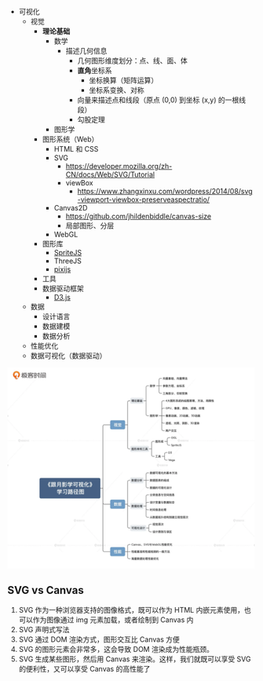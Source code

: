 - 可视化
  - 视觉
    - **理论基础**
      - 数学
        - 描述几何信息
          - 几何图形维度划分：点、线、面、体
          - **直角**坐标系
            - 坐标换算（矩阵运算）
            - 坐标系变换、对称
          - 向量来描述点和线段（原点 (0,0) 到坐标 (x,y) 的一根线段）
          - 勾股定理
      - 图形学
    - 图形系统（Web）
      - HTML 和 CSS
      - SVG
        - https://developer.mozilla.org/zh-CN/docs/Web/SVG/Tutorial
        - viewBox
          - https://www.zhangxinxu.com/wordpress/2014/08/svg-viewport-viewbox-preserveaspectratio/
      - Canvas2D
        - https://github.com/jhildenbiddle/canvas-size
        - 局部图形、分层
      - WebGL
    - 图形库
      - [SpriteJS](https://spritejs.org/#/)
      - ThreeJS
      - [pixijs](https://pixijs.com/)
    - 工具
    - 数据驱动框架
      - [D3.js](https://d3js.org/)
  - 数据
    - 设计语言
    - 数据建模
    - 数据分析
  - 性能优化
  - 数据可视化（数据驱动）

![图 6](./images/515c2ea4bbbcc07043a02ef40c3ed220f9db0fe231ef53604aaea2776f68363e.png)  

## SVG vs Canvas

1. SVG 作为一种浏览器支持的图像格式，既可以作为 HTML 内嵌元素使用，也可以作为图像通过 img 元素加载，或者绘制到 Canvas 内
2. SVG 声明式写法
3. SVG 通过 DOM 渲染方式，图形交互比 Canvas 方便
4. SVG 的图形元素会非常多，这会导致 DOM 渲染成为性能瓶颈。
5. SVG 生成某些图形，然后用 Canvas 来渲染。这样，我们就既可以享受 SVG 的便利性，又可以享受 Canvas 的高性能了

